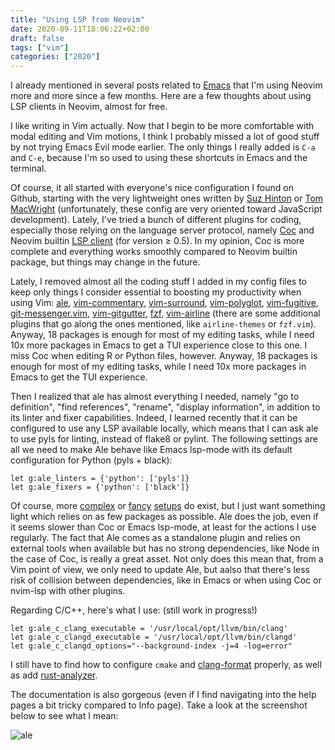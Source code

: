 ```yaml
---
title: "Using LSP from Neovim"
date: 2020-09-11T18:06:22+02:00
draft: false
tags: ["vim"]
categories: ["2020"]
---
```


I already mentioned in several posts related to [Emacs](/tags/emacs/) that I'm using Neovim more and more since a few months. Here are a few thoughts about using LSP clients in Neovim, almost for free.

I like writing in Vim actually. Now that I begin to be more comfortable with modal editing and Vim motions, I think I probably missed a lot of good stuff by not trying Emacs Evil mode earlier. The only things I really added is `C-a` and `C-e`, because I'm so used to using these shortcuts in Emacs and the terminal.

Of course, it all started with everyone's nice configuration I found on Github, starting with the very lightweight ones written by [Suz Hinton](https://github.com/noopkat/dotfiles) or [Tom MacWright](https://macwright.com/2018/06/17/how-and-why-vim.html) (unfortunately, these config are very oriented toward JavaScript development). Lately, I've tried a bunch of different plugins for coding, especially those relying on the language server protocol, namely [Coc](https://github.com/neoclide/coc.nvim) and Neovim builtin [LSP client](https://neovim.io/doc/user/lsp.html) (for version ≥ 0.5). In my opinion, Coc is more complete and everything works smoothly compared to Neovim builtin package, but things may change in the future.

Lately, I removed almost all the coding stuff I added in my config files to keep only things I consider essential to boosting my productivity when using Vim: [ale](https://github.com/dense-analysis/ale), [vim-commentary](https://github.com/tpope/vim-commentary), [vim-surround](https://github.com/tpope/vim-surround), [vim-polyglot](https://github.com/sheerun/vim-polyglot), [vim-fugitive](https://github.com/tpope/vim-fugitive), [git-messenger.vim](https://github.com/rhysd/git-messenger.vim), [vim-gitgutter](https://github.com/airblade/vim-gitgutter), [fzf](https://github.com/junegunn/fzf.vim), [vim-airline](https://github.com/vim-airline/vim-airline) (there are some additional plugins that go along the ones mentioned, like `airline-themes` or `fzf.vim`). Anyway, 18 packages is enough for most of my editing tasks, while I need 10x more packages in Emacs to get a TUI experience close to this one. I miss Coc when editing R or Python files, however. Anyway, 18 packages is enough for most of my editing tasks, while I need 10x more packages in Emacs to get the TUI experience.

Then I realized that ale has almost everything I needed, namely "go to definition", "find references", "rename", "display information", in addition to its linter and fixer capabilities. Indeed, I learned recently that it can be configured to use any LSP available locally, which means that I can ask ale to use pyls for linting, instead of flake8 or pylint. The following settings are all we need to make Ale behave like Emacs lsp-mode with its default configuration for Python (pyls + black):

```vim
let g:ale_linters = {'python': ['pyls']}
let g:ale_fixers = {'python': ['black']}
```

Of course, more [complex](https://dev.to/drmason13/configure-neovim-for-rust-development-1fjn) or [fancy](https://phaazon.net/blog/editors-in-2020) [setups](https://www.vimfromscratch.com/articles/vim-for-python/) do exist, but I just want something light which relies on as few packages as possible. Ale does the job, even if it seems slower than Coc or Emacs lsp-mode, at least for the actions I use regularly. The fact that Ale comes as a standalone plugin and relies on external tools when available but has no strong dependencies, like Node in the case of Coc, is really a great asset. Not only does this mean that, from a Vim point of view, we only need to update Ale, but aalso that there's less risk of collision between dependencies, like in Emacs or when using Coc or nvim-lsp with other plugins.

Regarding C/C++, here's what I use: (still work in progress!)

```vim
let g:ale_c_clang_executable = '/usr/local/opt/llvm/bin/clang'
let g:ale_c_clangd_executable = '/usr/local/opt/llvm/bin/clangd'
let g:ale_c_clangd_options="--background-index -j=4 -log=error"
```

I still have to find how to configure `cmake` and [clang-format](https://duckduckgo.com/?t=ffab&q=clang-format&atb=v235-7&ia=web) properly, as well as add [rust-analyzer](https://github.com/rust-analyzer/rust-analyzer).

The documentation is also gorgeous (even if I find navigating into the help pages a bit tricky compared to Info page). Take a look at the screenshot below to see what I mean:

![ale](/img/2020-09-12-08-07-46.png)
